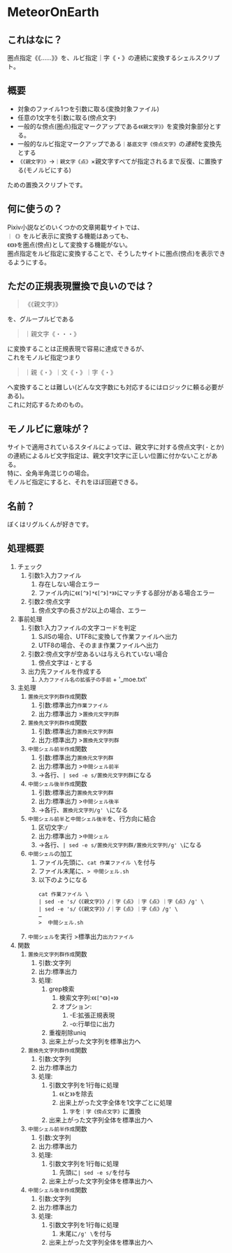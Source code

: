 # MeteorOnEarth

## これはなに？
圏点指定《《……》》を、ルビ指定｜字《・》の連続に変換するシェルスクリプト。

## 概要
- 対象のファイル1つを引数に取る(変換対象ファイル)
- 任意の1文字を引数に取る(傍点文字)
- 一般的な傍点(圏点)指定マークアップである`《《親文字》》`を変換対象部分とする。
- 一般的なルビ指定マークアップである`｜基底文字《傍点文字》`の*連続*を変換先とする
- `《《親文字》》`→`｜親文字《点》`×親文字すべてが指定されるまで反復、に置換する(モノルビにする)  

ための置換スクリプトです。

## 何に使うの？
Pixiv小説などのいくつかの文章掲載サイトでは、  
`｜《》`をルビ表示に変換する機能はあっても、  
`《《》》`を圏点(傍点)として変換する機能がない。  
圏点指定をルビ指定に変換することで、そうしたサイトに圏点(傍点)を表示できるようにする。

## ただの正規表現置換で良いのでは？

> 《《親文字》》  

を、グループルビである  

> ｜親文字《・・・》  

に変換することは正規表現で容易に達成できるが、  
これをモノルビ指定つまり  

> ｜親《・》｜文《・》｜字《・》  

へ変換することは難しい(どんな文字数にも対応するにはロジックに頼る必要がある)。  
これに対応するためのもの。

## モノルビに意味が？

サイトで適用されているスタイルによっては、親文字に対する傍点文字(`・`とか)の連続によるルビ文字指定は、親文字1文字に正しい位置に付かないことがある。  
特に、全角半角混じりの場合。  
モノルビ指定にすると、それをほぼ回避できる。

## 名前？
ぼくはリグルくんが好きです。


## 処理概要
1. チェック
   1. 引数1:入力ファイル
      1. 存在しない場合エラー
      2. ファイル内に`《《[^》]*《[^》]*》》`にマッチする部分がある場合エラー
   2. 引数2:傍点文字
      1. 傍点文字の長さが2以上の場合、エラー
2. 事前処理
   1. 引数1:入力ファイルの文字コードを判定
      1. SJISの場合、UTF8に変換して作業ファイルへ出力
      2. UTF8の場合、そのまま作業ファイルへ出力
   2. 引数2:傍点文字が空あるいは与えられていない場合
      1. 傍点文字は`・`とする
   3. 出力先ファイルを作成する
      1. `入力ファイル名の拡張子の手前` + '_moe.txt'
3. 主処理
   1. `置換元文字列群作成`関数
      1. 引数:標準出力`作業ファイル`
      2. 出力:標準出力 >`置換元文字列群`
   2. `置換先文字列群作成`関数
      1. 引数:標準出力`置換元文字列群`
      2. 出力:標準出力 >`置換先文字列群`
   3. `中間シェル前半作成`関数
      1. 引数:標準出力`置換元文字列群`
      2. 出力:標準出力 >`中間シェル前半`
      3. →各行、`| sed -e s/置換元文字列群`になる
   4. `中間シェル後半作成`関数
      1. 引数:標準出力`置換先文字列群`
      2. 出力:標準出力 >`中間シェル後半`
      3. →各行、`置換元文字列/g' \`になる
   5. `中間シェル前半`と`中間シェル後半`を、行方向に結合
      1. 区切文字:`/`
      2. 出力:標準出力 >`中間シェル`
      3. →各行、`| sed -e s/置換元文字列群/置換元文字列/g' \`になる
   6. `中間シェル`の加工
      1. ファイル先頭に、`cat 作業ファイル \`を付与
      2. ファイル末尾に、`> 中間シェル.sh`
      3. 以下のようになる 
         ```
         cat 作業ファイル \
         | sed -e 's/《《親文字》》/｜字《点》｜字《点》｜字《点》/g' \
         | sed -e 's/《《親文字》》/｜字《点》｜字《点》/g' \
         …
         >  中間シェル.sh   
         ```
   7. `中間シェル`を実行 >標準出力`出力ファイル`
4. 関数
   1. `置換元文字列群作成`関数
      1. 引数:文字列
      2. 出力:標準出力
      3. 処理:
         1. grep検索
            1. 検索文字列:`《《[^《》]+》》`
            2. オプション:
               1. -E:拡張正規表現
               2. -o:行単位に出力
         2. 重複削除uniq
         3. 出来上がった文字列を標準出力へ
   2. `置換先文字列群作成`関数
      1. 引数:文字列
      2. 出力:標準出力
      3. 処理:
         1. 引数文字列を1行毎に処理
            1. `《《`と`》》`を除去
            2. 出来上がった文字全体を1文字ごとに処理
               1. `字`を`｜字《傍点文字》`に置換
         2. 出来上がった文字列全体を標準出力へ
   3. `中間シェル前半作成`関数
      1. 引数:文字列
      2. 出力:標準出力
      3. 処理:
         1. 引数文字列を1行毎に処理
            1. 先頭に`| sed -e s/`を付与
         2. 出来上がった文字列全体を標準出力へ
   4. `中間シェル後半作成`関数
      1. 引数:文字列
      2. 出力:標準出力
      3. 処理:
         1. 引数文字列を1行毎に処理
            1. 末尾に`/g' \`を付与
         2. 出来上がった文字列全体を標準出力へ

